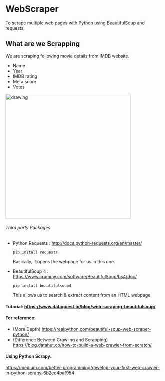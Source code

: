 # WebScraper
To scrape multiple web pages with Python using BeautifulSoup and requests.
## What are we Scrapping
We are scraping following movie details from IMDB website.
* Name
* Year
* IMDB rating
* Meta score
* Votes
<img src="https://www.dataquest.io/wp-content/uploads/2019/01/option3.jpg" alt="drawing" width="400"/>

###### Third party Packages

- Python Requests : http://docs.python-requests.org/en/master/

    ```
    pip install requests
    ```
    Basically, it opens the webpage for us in this one.

- BeautifulSoup 4 : https://www.crummy.com/software/BeautifulSoup/bs4/doc/

    ```
    pip install beautifulsoup4
    ```
    This allows us to search & extract content from an HTML webpage

#### Tutorial: https://www.dataquest.io/blog/web-scraping-beautifulsoup/
#### For reference:
* (More Depth) https://realpython.com/beautiful-soup-web-scraper-python/
* (Difference Between Crawling and Scrapping) https://blog.datahut.co/how-to-build-a-web-crawler-from-scratch/
#### Using Python Scrapy: 
https://medium.com/better-programming/develop-your-first-web-crawler-in-python-scrapy-6b2ee4baf954

